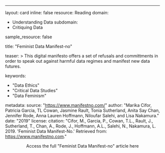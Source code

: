 ---
layout: card
inline: false
resource: Reading
domain:
  - Understanding Data
subdomain:
  - Critiquing Data

sample_resource: false

title: "Feminist Data Manifest-no"

teaser: >
  This digital manifesto offers a set of refusals and committments in order to speak out against harmful data regimes and manifest new data futures.

keywords:
  - "Data Ethics"
  - "Critical Data Studies"
  - "Data Feminism"

metadata:
  source: "https://www.manifestno.com/"
  author: "Marika Cifor, Patricia Garcia, TL Cowan, Jasmine Rault, Tonia Sutherland, Anita Say Chan, Jennifer Rode,  Anna Lauren Hoffmann,  Niloufar Salehi,  and Lisa Nakamura."
  date: "2019"
  license: 
  citation: "Cifor, M., Garcia, P., Cowan, T.L., Rault, J., Sutherland, T., Chan, A., Rode, J., Hoffmann, A.L., Salehi, N., Nakamura, L. 2019. 'Feminist Data Manifest-No.' Retrieved from: https://www.manifestno.com."

  <div>
  <center>
  <sl-button-group label="Alignment">
  <sl-button href="https://www.manifestno.com/">Access the full "Feminist Data Manifest-no" article here</sl-button>
  </sl-button-group>
</center>
</div>
